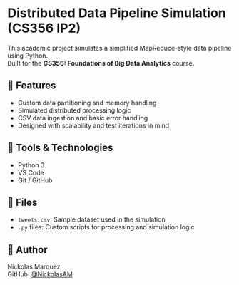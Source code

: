 # Distributed Data Pipeline Simulation (CS356 IP2)

This academic project simulates a simplified MapReduce-style data pipeline using Python.  
Built for the **CS356: Foundations of Big Data Analytics** course.

## 📌 Features
- Custom data partitioning and memory handling
- Simulated distributed processing logic
- CSV data ingestion and basic error handling
- Designed with scalability and test iterations in mind

## 🧰 Tools & Technologies
- Python 3
- VS Code
- Git / GitHub

## 📂 Files
- `tweets.csv`: Sample dataset used in the simulation
- `.py` files: Custom scripts for processing and simulation logic

## 🧠 Author
Nickolas Marquez  
GitHub: [@NickolasAM](https://github.com/NickolasAM)
